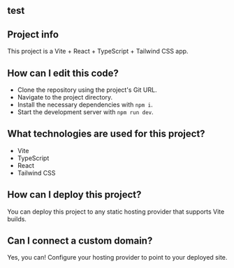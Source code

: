 ## test
## Project info

This project is a Vite + React + TypeScript + Tailwind CSS app.

## How can I edit this code?

- Clone the repository using the project's Git URL.
- Navigate to the project directory.
- Install the necessary dependencies with `npm i`.
- Start the development server with `npm run dev`.

## What technologies are used for this project?

- Vite
- TypeScript
- React
- Tailwind CSS

## How can I deploy this project?

You can deploy this project to any static hosting provider that supports Vite builds.

## Can I connect a custom domain?

Yes, you can! Configure your hosting provider to point to your deployed site. 